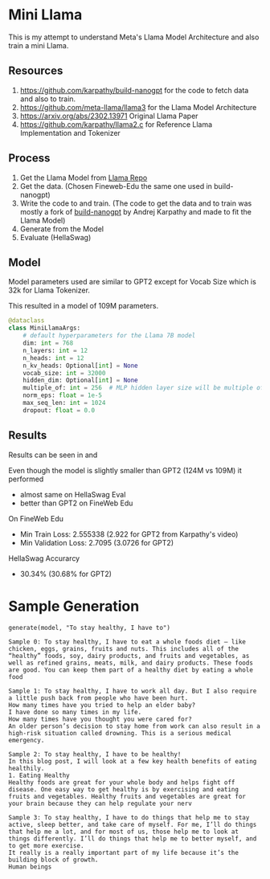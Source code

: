 # Mini Llama

This is my attempt to understand Meta's Llama Model Architecture and also train a mini Llama.

## Resources
1. https://github.com/karpathy/build-nanogpt for the code to fetch data and also to train.
2. https://github.com/meta-llama/llama3 for the Llama Model Architecture
3. https://arxiv.org/abs/2302.13971 Original Llama Paper
4. https://github.com/karpathy/llama2.c for Reference Llama Implementation and Tokenizer

## Process

1. Get the Llama Model from [Llama Repo](https://github.com/meta-llama/llama3)
2. Get the data. (Chosen Fineweb-Edu the same one used in build-nanogpt)
3. Write the code to and train. (The code to get the data and to train was mostly a fork of [build-nanogpt](https://github.com/karpathy/build-nanogpt) by Andrej Karpathy and made to fit the Llama Model)
4. Generate from the Model
5. Evaluate (HellaSwag)

## Model

Model parameters used are similar to GPT2 except for Vocab Size which is 32k for Llama Tokenizer.

This resulted in a model of 109M parameters.

```python
@dataclass
class MiniLlamaArgs:
    # default hyperparameters for the Llama 7B model
    dim: int = 768
    n_layers: int = 12
    n_heads: int = 12
    n_kv_heads: Optional[int] = None
    vocab_size: int = 32000
    hidden_dim: Optional[int] = None
    multiple_of: int = 256  # MLP hidden layer size will be multiple of
    norm_eps: float = 1e-5
    max_seq_len: int = 1024
    dropout: float = 0.0
```

## Results
Results can be seen in [](infer.ipynb) and [](visualize.ipynb)

Even though the model is slightly smaller than GPT2 (124M vs 109M) it performed 
- almost same on HellaSwag Eval 
- better than GPT2 on FineWeb Edu

On FineWeb Edu
- Min Train Loss: 2.555338 (2.922 for GPT2 from Karpathy's video)
- Min Validation Loss: 2.7095 (3.0726 for GPT2)

HellaSwag Accurarcy
- 30.34% (30.68% for GPT2)

# Sample Generation
```
generate(model, "To stay healthy, I have to")

Sample 0: To stay healthy, I have to eat a whole foods diet – like chicken, eggs, grains, fruits and nuts. This includes all of the “healthy” foods, soy, dairy products, and fruits and vegetables, as well as refined grains, meats, milk, and dairy products. These foods are good. You can keep them part of a healthy diet by eating a whole food

Sample 1: To stay healthy, I have to work all day. But I also require a little push back from people who have been hurt.
How many times have you tried to help an elder baby?
I have done so many times in my life.
How many times have you thought you were cared for?
An older person’s decision to stay home from work can also result in a high-risk situation called drowning. This is a serious medical emergency.

Sample 2: To stay healthy, I have to be healthy!
In this blog post, I will look at a few key health benefits of eating healthily.
1. Eating Healthy
Healthy foods are great for your whole body and helps fight off disease. One easy way to get healthy is by exercising and eating fruits and vegetables. Healthy fruits and vegetables are great for your brain because they can help regulate your nerv

Sample 3: To stay healthy, I have to do things that help me to stay active, sleep better, and take care of myself. For me, I’ll do things that help me a lot, and for most of us, those help me to look at things differently. I’ll do things that help me to better myself, and to get more exercise.
It really is a really important part of my life because it’s the building block of growth.
Human beings
```

